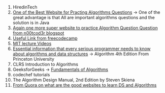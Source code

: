 1. HiredinTech
2. [One of the Best Website for Practing Algorithms Questions](http://www.zrzahid.com/) -> One of the great advantage is that All are important algorithms questions and the solution is in Java
3. [Again one more super website to practice Algorithm Question Question from n00tcod3r blogspot](http://n00tc0d3r.blogspot.com/)
4. [Useful Link from freecodecamp](https://forum.freecodecamp.org/t/what-is-your-strategy-for-learning-data-structures-and-algorithms/86995/5)
5. [MIT lecture Videos](https://ocw.mit.edu/courses/electrical-engineering-and-computer-science/6-006-introduction-to-algorithms-fall-2011/lecture-videos/)
6. [Essential information that every serious programmer needs to know about algorithms and data structures](https://algs4.cs.princeton.edu/home/) -> Algorithm 4th Edition From Princeton University
7. CLRS Introduction to Algorithms
8. GeeksforGeeks -> [Fundamentals of Algorithms](https://www.geeksforgeeks.org/fundamentals-of-algorithms/)
9. codechef tutorials
10. The Algorithm Design Manual, 2nd Edition by Steven Skiena
11. [From Quora on what are the good websites to learn DS and Algorithms](https://www.quora.com/What-are-some-good-websites-to-learn-data-structures-and-algorithms)
 

